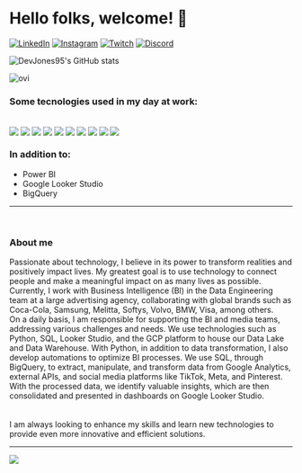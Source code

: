 # Hello folks, welcome!  👋

[![LinkedIn](https://img.shields.io/badge/LinkedIn-0077B5?style=for-the-badge&logo=linkedin&logoColor=white)](https://www.linkedin.com/in/jo%C3%A3o-pedro-assis-56350b17a/)
[![Instagram](https://img.shields.io/badge/Instagram-E4405F?style=for-the-badge&logo=instagram&logoColor=white)](https://www.instagram.com/jp_assiz/)
[![Twitch](https://img.shields.io/badge/Twitch-9146FF?style=for-the-badge&logo=twitch&logoColor=white)](https://www.twitch.tv/joni_bigu)
[![Discord](https://img.shields.io/badge/Discord-7289DA?style=for-the-badge&logo=discord&logoColor=white)](https://discord.com/channels/@me)

![DevJones95's GitHub stats](https://github-readme-stats.vercel.app/api?username=devjones95&show_icons=true&theme=radical)

<img src="https://github-readme-stats.vercel.app/api/top-langs?username=devjones95&show_icons=true&locale=en&layout=compact&theme=chartreuse-dark" alt="ovi" />


### Some tecnologies used in my day at work:

<div style="display: inline-block"><br>
    <img align="center" src="https://img.shields.io/badge/Java-ED8B00?style=for-the-badge&logo=openjdk&logoColor=black">
    <img align="center" src="https://img.shields.io/badge/Python-3776AB?style=for-the-badge&logo=python&logoColor=white">
    <img align="center" src="https://img.shields.io/badge/PyCharm-000000.svg?&style=for-the-badge&logo=PyCharm&logoColor=white">
    <img align="center" src="https://img.shields.io/badge/Colab-F9AB00?style=for-the-badge&logo=googlecolab&color=525252">
    <img align="center" src="https://img.shields.io/badge/Google_Cloud-4285F4?style=for-the-badge&logo=google-cloud&logoColor=white">
    <img align="center" src="https://img.shields.io/badge/MySQL-00000F?style=for-the-badge&logo=mysql&logoColor=white">
    <img align="center" src="https://img.shields.io/badge/SQLite-07405E?style=for-the-badge&logo=sqlite&logoColor=white">
    <img align="center" src="https://img.shields.io/badge/Microsoft_SQL_Server-CC2927?style=for-the-badge&logo=microsoft-sql-server&logoColor=white">
    <img align="center" src="https://img.shields.io/badge/MongoDB-4EA94B?style=for-the-badge&logo=mongodb&logoColor=white">
    <img align="center" src="https://img.shields.io/badge/Google%20Analytics-E37400?style=for-the-badge&logo=google%20analytics&logoColor=white">
</div>
<br>

### In addition to:
<ul>
    <li>Power BI</li>
    <li>Google Looker Studio</li>
    <li>BigQuery</li>
</ul>

<hr>
<br>

### About me
Passionate about technology, I believe in its power to transform realities and positively impact lives. My greatest goal is to use technology to connect people and make a meaningful impact on as many lives as possible.
<br>
Currently, I work with Business Intelligence (BI) in the Data Engineering team at a large advertising agency, collaborating with global brands such as Coca-Cola, Samsung, Melitta, Softys, Volvo, BMW, Visa, among others.
<br>
On a daily basis, I am responsible for supporting the BI and media teams, addressing various challenges and needs. We use technologies such as Python, SQL, Looker Studio, and the GCP platform to house our Data Lake and Data Warehouse. With Python, in addition to data transformation, I also develop automations to optimize BI processes. We use SQL, through BigQuery, to extract, manipulate, and transform data from Google Analytics, external APIs, and social media platforms like TikTok, Meta, and Pinterest. With the processed data, we identify valuable insights, which are then consolidated and presented in dashboards on Google Looker Studio.
<br>
<br>
<br>
I am always looking to enhance my skills and learn new technologies to provide even more innovative and efficient solutions.
<br>
<hr>
<img src="https://github-profile-trophy.vercel.app/?username=devjones95&theme=juicyfresh&no-bg=true" />





